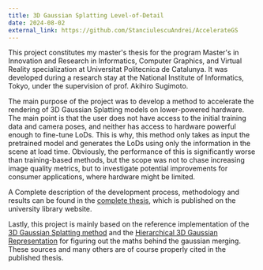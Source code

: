 ```yaml
---
title: 3D Gaussian Splatting Level-of-Detail
date: 2024-08-02
external_link: https://github.com/StanciulescuAndrei/AccelerateGS
---
```


This project constitutes my master's thesis for the program Master's in Innovation and Research in Informatics, Computer Graphics, and Virtual Reality specialization at Universitat Politecnica de Catalunya. It was developed during a research stay at the National Institute of Informatics, Tokyo, under the supervision of prof. Akihiro Sugimoto.

The main purpose of the project was to develop a method to accelerate the rendering of 3D Gaussian Splatting models on lower-powered hardware. The main point is that the user does not have access to the initial training data and camera poses, and neither has access to hardware powerful enough to fine-tune LoDs. This is why, this method only takes as input the pretrained model and generates the LoDs using only the information in the scene at load time. Obviously, the performance of this is significantly worse than training-based methods, but the scope was not to chase increasing image quality metrics, but to investigate potential improvements for consumer applications, where hardware might be limited.

A Complete description of the development process, methodology and results can be found in the [complete thesis](http://hdl.handle.net/2117/420313), which is published on the university library website.

Lastly, this project is mainly based on the reference implementation of the [3D Gaussian Splatting method](https://github.com/graphdeco-inria/gaussian-splatting) and the [Hierarchical 3D Gaussian Representation](https://github.com/graphdeco-inria/hierarchical-3d-gaussians) for figuring out the maths behind the gaussian merging. These sources and many others are of course properly cited in the published thesis.

<!--more-->
